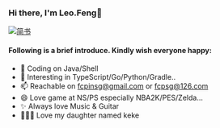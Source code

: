 ### Hi there, I'm Leo.Feng👋

<!--
**kkfreedom/kkfreedom** is a ✨ _special_ ✨ repository because its `README.md` (this file) appears on your GitHub profile.
-->
[![简书](https://img.shields.io/badge/简书-kk爱自由-orange)](https://www.jianshu.com/u/6e12b2b16b80)
#### Following is a brief introduce. Kindly wish everyone happy:


- 🔭    Coding on Java/Shell
- 🌱    Interesting in TypeScript/Go/Python/Gradle..
- 📫    Reachable on fcpinsg@gmail.com or fcpsg@126.com
- 😄    Love game at NS/PS especially NBA2K/PES/Zelda...
- ✨    Always love Music & Guitar
- 👨‍👩‍👧    Love my daughter named keke

